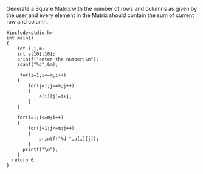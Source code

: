  Generate a Square Matrix with the number of rows and columns as given by the user and every element in the Matrix should contain the sum of current row and column.


````
#include<stdio.h>
int main()
{
    int i,j,m;
    int a[10][10];
    printf("enter the number:\n");
    scanf("%d",&m);
    
     for(i=1;i<=m;i++)
    {
        for(j=1;j<=m;j++)
        {
            a[i][j]=i+j;
        }
    }
    
    for(i=1;i<=m;i++)
    {
        for(j=1;j<=m;j++)
        {
            printf("%d ",a[i][j]);
        }
      printf("\n");  
    }
  return 0;   
}
````
